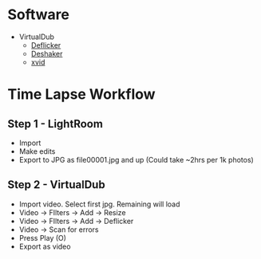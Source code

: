 # Software

* VirtualDub
  * [Deflicker](http://compression.ru/video/deflicker/index_en.html)
  * [Deshaker](http://www.guthspot.se/video/deshaker.htm)
  * [xvid](https://www.xvid.com/download/)

# Time Lapse Workflow

## Step 1 - LightRoom

* Import
* Make edits
* Export to JPG as file00001.jpg and up (Could take ~2hrs per 1k photos)


## Step 2 - VirtualDub

* Import video. Select first jpg. Remaining will load
* Video -> FIlters -> Add -> Resize
* Video -> FIlters -> Add -> Deflicker
* Video -> Scan for errors
* Press Play (O)
* Export as video
